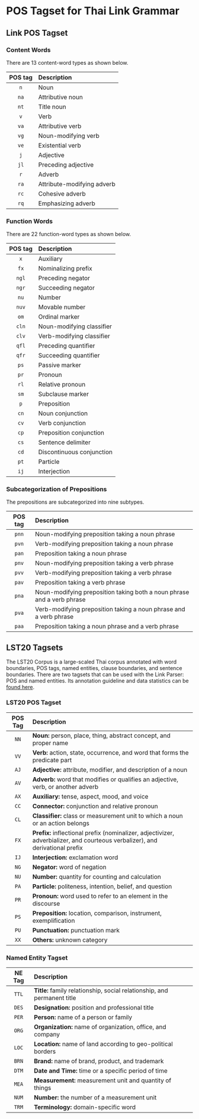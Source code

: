 # POS Tagset for Thai Link Grammar

## Link POS Tagset

### Content Words

There are 13 content-word types as shown below.

| POS tag | Description |
|:-------:|:------------|
| `n`     | Noun |
| `na`    | Attributive noun |
| `nt`    | Title noun |
| `v`     | Verb |
| `va`    | Attributive verb |
| `vg`    | Noun-modifying verb |
| `ve`    | Existential verb |
| `j`     | Adjective |
| `jl`    | Preceding adjective |
| `r`     | Adverb |
| `ra`    | Attribute-modifying adverb |
| `rc`    | Cohesive adverb |
| `rq`    | Emphasizing adverb |

### Function Words

There are 22 function-word types as shown below.

| POS tag | Description |
|:-------:|:------------|
| `x`     | Auxiliary |
| `fx`    | Nominalizing prefix |
| `ngl`   | Preceding negator |
| `ngr`   | Succeeding negator |
| `nu`    | Number |
| `nuv`   | Movable number |
| `om`    | Ordinal marker |
| `cln`   | Noun-modifying classifier |
| `clv`   | Verb-modifying classifier |
| `qfl`   | Preceding quantifier |
| `qfr`   | Succeeding quantifier |
| `ps`    | Passive marker |
| `pr`    | Pronoun |
| `rl`    | Relative pronoun |
| `sm`    | Subclause marker |
| `p`     | Preposition |
| `cn`    | Noun conjunction |
| `cv`    | Verb conjunction |
| `cp`    | Preposition conjunction |
| `cs`    | Sentence delimiter |
| `cd`    | Discontinuous conjunction |
| `pt`    | Particle |
| `ij`    | Interjection |

### Subcategorization of Prepositions

The prepositions are subcategorized into nine subtypes.

| POS tag | Description |
|:-------:|:------------|
| `pnn`   | Noun-modifying preposition taking a noun phrase |
| `pvn`   | Verb-modifying preposition taking a noun phrase |
| `pan`   | Preposition taking a noun phrase |
| `pnv`   | Noun-modifying preposition taking a verb phrase |
| `pvv`   | Verb-modifying preposition taking a verb phrase |
| `pav`   | Preposition taking a verb phrase |
| `pna`   | Noun-modifying preposition taking both a noun phrase and a verb phrase |
| `pva`   | Verb-modifying preposition taking a noun phrase and a verb phrase |
| `paa`   | Preposition taking a noun phrase and a verb phrase |

## LST20 Tagsets

The LST20 Corpus is a large-scaled Thai corpus annotated with word boundaries, POS tags, named entities, clause boundaries, and sentence boundaries. There are two tagsets that can be used with the Link Parser: POS and named entities. Its annotation guideline and data statistics can be [found here](https://arxiv.org/abs/2008.05055).

### LST20 POS Tagset

| POS Tag | Description |
|:-------:|:------------|
| `NN`    | **Noun:** person, place, thing, abstract concept, and proper name |
| `VV`    | **Verb:** action, state, occurrence, and word that forms the predicate part |
| `AJ`    | **Adjective:** attribute, modifier, and description of a noun |
| `AV`    | **Adverb:** word that modifies or qualifies an adjective, verb, or another adverb |
| `AX`    | **Auxiliary:** tense, aspect, mood, and voice |
| `CC`    | **Connector:** conjunction and relative pronoun |
| `CL`    | **Classifier:** class or measurement unit to which a noun or an action belongs |
| `FX`    | **Prefix:** inflectional prefix (nominalizer, adjectivizer, adverbializer, and courteous verbalizer), and derivational prefix |
| `IJ`    | **Interjection:** exclamation word |
| `NG`    | **Negator:** word of negation |
| `NU`    | **Number:** quantity for counting and calculation |
| `PA`    | **Particle:** politeness, intention, belief, and question |
| `PR`    | **Pronoun:** word used to refer to an element in the discourse |
| `PS`    | **Preposition:** location, comparison, instrument, exemplification |
| `PU`    | **Punctuation:** punctuation mark |
| `XX`    | **Others:** unknown category |

### Named Entity Tagset

| NE Tag | Description |
|:------:|:------------|
| `TTL`  | **Title:** family relationship, social relationship, and permanent title |
| `DES`  | **Designation:** position and professional title |
| `PER`  | **Person:** name of a person or family |
| `ORG`  | **Organization:** name of organization, office, and company |
| `LOC`  | **Location:** name of land according to geo-political borders |
| `BRN`  | **Brand:** name of brand, product, and trademark |
| `DTM`  | **Date and Time:** time or a specific period of time |
| `MEA`  | **Measurement:** measurement unit and quantity of things |
| `NUM`  | **Number:** the number of a measurement unit |
| `TRM`  | **Terminology:** domain-specific word |
